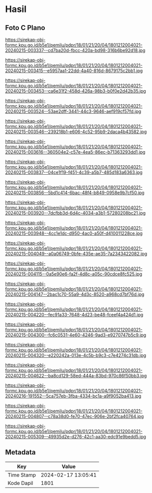 # Hasil

## Foto C Plano

https://sirekap-obj-formc.kpu.go.id/b5e1/pemilu/pdpr/18/01/21/20/04/1801212004021-20240215-003337--cd7ba20d-fbcc-420a-bd98-316b6be92d18.jpg

https://sirekap-obj-formc.kpu.go.id/b5e1/pemilu/pdpr/18/01/21/20/04/1801212004021-20240215-003415--e5957aa1-22dd-4a40-816d-8679175c2bb1.jpg

https://sirekap-obj-formc.kpu.go.id/b5e1/pemilu/pdpr/18/01/21/20/04/1801212004021-20240215-003453--ca6e31f2-458d-426a-98b3-b0f0e2d42b35.jpg

https://sirekap-obj-formc.kpu.go.id/b5e1/pemilu/pdpr/18/01/21/20/04/1801212004021-20240215-003524--53ae2dff-3441-44c3-9646-aef919cf57fd.jpg

https://sirekap-obj-formc.kpu.go.id/b5e1/pemilu/pdpr/18/01/21/20/04/1801212004021-20240215-003546--239218b1-e606-4c52-95b9-2daca4b43582.jpg

https://sirekap-obj-formc.kpu.go.id/b5e1/pemilu/pdpr/18/01/21/20/04/1801212004021-20240215-003616--360504e2-c57e-4ea5-86ec-b71363293dd1.jpg

https://sirekap-obj-formc.kpu.go.id/b5e1/pemilu/pdpr/18/01/21/20/04/1801212004021-20240215-003837--04ce1f19-f451-4c39-a5b7-485d183a6363.jpg

https://sirekap-obj-formc.kpu.go.id/b5e1/pemilu/pdpr/18/01/21/20/04/1801212004021-20240215-003856--5bd1c414-6bac-48f4-b849-0958e9b7cf50.jpg

https://sirekap-obj-formc.kpu.go.id/b5e1/pemilu/pdpr/18/01/21/20/04/1801212004021-20240215-003920--7dcfbb3d-6d4c-4034-a3b1-57280208bc21.jpg

https://sirekap-obj-formc.kpu.go.id/b5e1/pemilu/pdpr/18/01/21/20/04/1801212004021-20240215-003948--4cc1e1dc-d950-4ac0-a50f-d410011228ce.jpg

https://sirekap-obj-formc.kpu.go.id/b5e1/pemilu/pdpr/18/01/21/20/04/1801212004021-20240215-004049--a0a06749-0bfe-435e-ae35-7a2343422082.jpg

https://sirekap-obj-formc.kpu.go.id/b5e1/pemilu/pdpr/18/01/21/20/04/1801212004021-20240215-004115--0a5e90e6-fa2f-4d8c-a05c-90cdce8fc525.jpg

https://sirekap-obj-formc.kpu.go.id/b5e1/pemilu/pdpr/18/01/21/20/04/1801212004021-20240215-004147--2bac1c70-55a9-4d3c-8520-a968cd7bf76d.jpg

https://sirekap-obj-formc.kpu.go.id/b5e1/pemilu/pdpr/18/01/21/20/04/1801212004021-20240215-004220--fec91a33-7648-4d23-be48-fceef4a424d1.jpg

https://sirekap-obj-formc.kpu.go.id/b5e1/pemilu/pdpr/18/01/21/20/04/1801212004021-20240215-004300--fc6c0531-4e60-4246-9ad3-e9270747b5c9.jpg

https://sirekap-obj-formc.kpu.go.id/b5e1/pemilu/pdpr/18/01/21/20/04/1801212004021-20240215-004320--e220242a-013e-4c5b-b9c3-c7e4274c31db.jpg

https://sirekap-obj-formc.kpu.go.id/b5e1/pemilu/pdpr/18/01/21/20/04/1801212004021-20240215-004622--ba8cd129-58ed-444a-83bd-970c86f50bb3.jpg

https://sirekap-obj-formc.kpu.go.id/b5e1/pemilu/pdpr/18/01/21/20/04/1801212004021-20240216-191552--5ca757eb-3fba-4334-bc1a-a9f9052ba413.jpg

https://sirekap-obj-formc.kpu.go.id/b5e1/pemilu/pdpr/18/01/21/20/04/1801212004021-20240215-004807--c78a38d0-fe70-47ec-906e-2bf2fca40764.jpg

https://sirekap-obj-formc.kpu.go.id/b5e1/pemilu/pdpr/18/01/21/20/04/1801212004021-20240215-005309--49935d2e-d276-42c1-aa30-edc91e9bedd5.jpg


## Metadata

| Key        | Value               |
| ---------- | ------------------- |
| Time Stamp | 2024-02-17 13:05:41 |
| Kode Dapil | 1801                |




